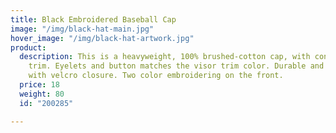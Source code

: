 ```yaml
---
title: Black Embroidered Baseball Cap
image: "/img/black-hat-main.jpg"
hover_image: "/img/black-hat-artwork.jpg"
product:
  description: This is a heavyweight, 100% brushed-cotton cap, with contrasting, white
    trim. Eyelets and button matches the visor trim color. Durable and adjustable
    with velcro closure. Two color embroidering on the front.
  price: 18
  weight: 80
  id: "200285"

---
```

